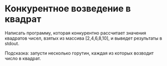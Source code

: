 # Конкурентное возведение в квадрат
  Написать программу, которая конкурентно рассчитает значения квадратов чисел, взятых из массива [2,4,6,8,10], и выведет результаты в stdout.

  Подсказка: запусти несколько горутин, каждая из которых возводит число в квадрат.